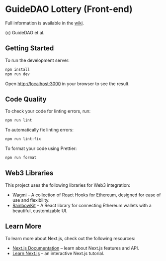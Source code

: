 # GuideDAO Lottery (Front-end)

Full information is available in the [wiki](https://github.com/guidedao/lottery-backend/wiki).

(c) GuideDAO et al.


## Getting Started

To run the development server:

```bash
npm install
npm run dev
```

Open [http://localhost:3000](http://localhost:3000) in your browser to see the result.

## Code Quality

To check your code for linting errors, run:

```bash
npm run lint
```

To automatically fix linting errors:

```bash
npm run lint:fix
```

To format your code using Prettier:

```bash
npm run format
```

## Web3 Libraries

This project uses the following libraries for Web3 integration:

- [Wagmi](https://wagmi.sh/react/why) – A collection of React Hooks for Ethereum, designed for ease of use and flexibility.
- [RainbowKit](https://rainbowkit.com/docs/) – A React library for connecting Ethereum wallets with a beautiful, customizable UI.

## Learn More

To learn more about Next.js, check out the following resources:

- [Next.js Documentation](https://nextjs.org/docs) – learn about Next.js features and API.
- [Learn Next.js](https://nextjs.org/learn) – an interactive Next.js tutorial.
